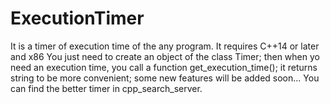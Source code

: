 # ExecutionTimer
It is a timer of execution time of the any program.
It requires C++14 or later and x86
You just need to create an object of the class Timer;
then when yo need an execution time, you call a function get_execution_time(); it returns string to be more convenient;
some new features will be added soon...
You can find the better timer in cpp_search_server. 
